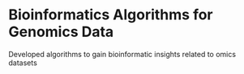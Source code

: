 # Bioinformatics Algorithms for Genomics Data
Developed algorithms to gain bioinformatic insights related to omics datasets

